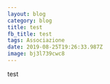 ```yaml
---
layout: blog
category: blog
title: test
fb_title: test
tags: Associazione
date: 2019-08-25T19:26:33.987Z
image: bj3l739cwc8
---
```

test
